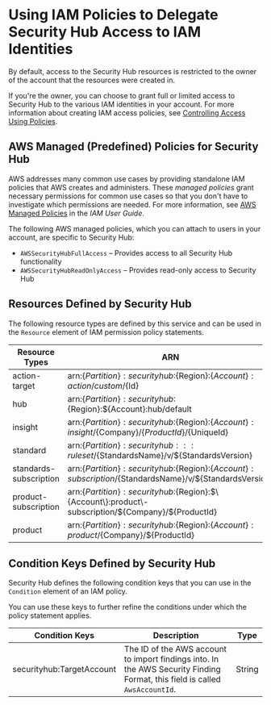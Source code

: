 # Using IAM Policies to Delegate Security Hub Access to IAM Identities<a name="securityhub-user-access"></a>

By default, access to the Security Hub resources is restricted to the owner of the account that the resources were created in\.

If you're the owner, you can choose to grant full or limited access to Security Hub to the various IAM identities in your account\. For more information about creating IAM access policies, see [Controlling Access Using Policies](https://docs.aws.amazon.com/IAM/latest/UserGuide/access_controlling.html)\.

## AWS Managed \(Predefined\) Policies for Security Hub<a name="securityhub-managedpolicies"></a>

AWS addresses many common use cases by providing standalone IAM policies that AWS creates and administers\. These *managed policies* grant necessary permissions for common use cases so that you don't have to investigate which permissions are needed\. For more information, see [AWS Managed Policies](https://docs.aws.amazon.com/IAM/latest/UserGuide/access_policies_managed-vs-inline.html#aws-managed-policies) in the *IAM User Guide*\.

The following AWS managed policies, which you can attach to users in your account, are specific to Security Hub:
+ `AWSSecurityHubFullAccess` – Provides access to all Security Hub functionality
+ `AWSSecurityHubReadOnlyAccess` – Provides read\-only access to Security Hub

## Resources Defined by Security Hub<a name="resources"></a>

The following resource types are defined by this service and can be used in the `Resource` element of IAM permission policy statements\.


| Resource Types | ARN | 
| --- | --- | 
| <a name="actiontarget"></a>action\-target |  arn:$\{Partition\}:securityhub:$\{Region\}:$\{Account\}:action/custom/$\{Id\} | 
|   hub  |  arn:$\{Partition\}:securityhub:$\{Region\}:$\{Account\}:hub/default  | 
|   insight  |  arn:$\{Partition\}:securityhub:$\{Region\}:$\{Account\}:insight/$\{Company\}/$\{ProductId\}/$\{UniqueId\}  | 
|   standard  |  arn:$\{Partition\}:securityhub:::ruleset/$\{StandardsName\}/v/$\{StandardsVersion\}  | 
|   standards\-subscription  |  arn:$\{Partition\}:securityhub:$\{Region\}:$\{Account\}:subscription/$\{StandardsName\}/v/$\{StandardsVersion\}  | 
|   product\-subscription  |  arn:$\{Partition\}:securityhub:$\{Region\}:$\{Account\}:product\-subscription/$\{Company\}/$\{ProductId\}  | 
|   product  |  arn:$\{Partition\}:securityhub:$\{Region\}:$\{Account\}:product/$\{Company\}/$\{ProductId\}  | 

## Condition Keys Defined by Security Hub<a name="conditions"></a>

Security Hub defines the following condition keys that you can use in the `Condition` element of an IAM policy\.

You can use these keys to further refine the conditions under which the policy statement applies\.


| Condition Keys | Description | Type | 
| --- | --- | --- | 
|   securityhub:TargetAccount  |  The ID of the AWS account to import findings into\. In the AWS Security Finding Format, this field is called `AwsAccountId`\.  | String | 